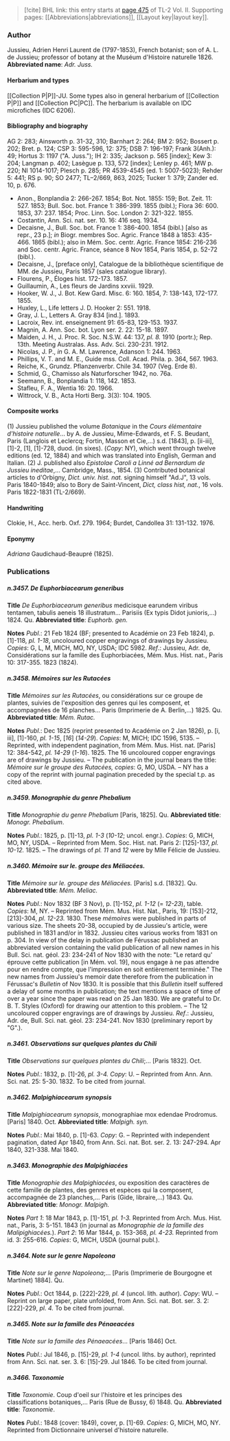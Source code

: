 > [!cite] BHL link: this entry starts at [page 475](https://www.biodiversitylibrary.org/page/33068717) of TL-2 Vol. II.
> Supporting pages: [[Abbreviations|abbreviations]], [[Layout key|layout key]].

### Author

Jussieu, Adrien Henri Laurent de (1797-1853), French botanist; son of A. L. de Jussieu; professor of botany at the Muséum d'Histoire naturelle 1826. 
**Abbreviated name**: *Adr. Juss.*

#### Herbarium and types

[[Collection P|P]]-JU. Some types also in general herbarium of [[Collection P|P]] and [[Collection PC|PC]]. The herbarium is available on IDC microfiches (IDC 6206).

#### Bibliography and biography

AG 2: 283; Ainsworth p. 31-32, 310; Barnhart 2: 264; BM 2: 952; Bossert p. 202; Bret. p. 124; CSP 3: 595-596, 12: 375; DSB 7: 196-197; Frank 3(Anh.): 49; Hortus 3: 1197 ("A. Juss."); IH 2: 335; Jackson p. 565 \[index\]; Kew 3: 204; Langman p. 402; Lasègue p. 133, 572 \[index\]; Lenley p. 461; MW p. 220; NI 1014-1017; Plesch p. 285; PR 4539-4545 (ed. 1: 5007-5023); Rehder 5: 441; RS p. 90; SO 2477; TL–2/669, 863, 2025; Tucker 1: 379; Zander ed. 10, p. 676.
- Anon., Bonplandia 2: 266-267. 1854; Bot. Not. 1855: 159; Bot. Zeit. 11: 527. 1853; Bull. Soc. bot. France 1: 386-399. 1855 (bibl.); Flora 36: 600. 1853, 37: 237. 1854; Proc. Linn. Soc. London 2: 321-322. 1855.
- Costantin, Ann. Sci. nat. ser. 10. 16: 416 seq. 1934.
- Decaisne, J., Bull. Soc. bot. France 1: 386-400. 1854 (bibl.) \[also as repr., 23 p.\]; *in* Biogr. membres Soc. Agric. France 1848 à 1853: 435-466. 1865 (bibl.); also in Mém. Soc. centr. Agric. France 1854: 216-236 and Soc. centr. Agric. France, séance 8 Nov 1854, Paris 1854, p. 52-72 (bibl.).
- Decaisne, J., \[preface only\], Catalogue de la bibliothèque scientifique de MM. de Jussieu, Paris 1857 (sales catalogue library).
- Flourens, P., Éloges hist. 172-173. 1857.
- Guillaumin, A., Les fleurs de Jardins xxviii. 1929.
- Hooker, W. J., J. Bot. Kew Gard. Misc. 6: 160. 1854, 7: 138-143, 172-177. 1855.
- Huxley, L., Life letters J. D. Hooker 2: 551. 1918.
- Gray, J. L., Letters A. Gray 834 \[ind.\]. 1893.
- Lacroix, Rev. int. enseignement 91: 65-83, 129-153. 1937.
- Magnin, A. Ann. Soc. bot. Lyon ser. 2. 22: 15-18. 1897.
- Maiden, J. H., J. Proc. R. Soc. N.S.W. 44: 137, *pl. 8.* 1910 (portr.); Rep. 13th. Meeting Australas. Ass. Adv. Sci. 230-231. 1912.
- Nicolas, J. P., *in* G. A. M. Lawrence, Adanson 1: 244. 1963.
- Phillips, V. T. and M. E., Guide mss. Coll. Acad. Phila. p. 364, 567. 1963.
- Reiche, K., Grundz. Pflanzenverbr. Chile 34. 1907 (Veg. Erde 8).
- Schmid, G., Chamisso als Naturforscher 1942, no. 76a.
- Seemann, B., Bonplandia 1: 118, 142. 1853.
- Stafleu, F. A., Wentia 16: 20. 1966.
- Wittrock, V. B., Acta Horti Berg. 3(3): 104. 1905.

#### Composite works

(1) Jussieu published the volume *Botanique* in the *Cours élémentaire d'histoire naturelle*... by A. de Jussieu, Mime-Edwards, et F. S. Beudant, Paris (Langlois et Leclercq; Fortin, Masson et Cie,...) s.d. \[1843\], p. \[ii-iii\], \[1\]-2, \[1\], \[1\]-728, duod. (in sixes). (*Copy*: NY), which went through twelve editions (ed. 12, 1884) and which was translated into English, German and Italian. (2) J. published also *Epistolae Caroli a Linné ad Bernardum de Jussieu ineditae*,... Cambridge, Mass., 1854.
(3) Contributed botanical articles to d'Orbigny, *Dict. univ. hist. nat.* signing himself "Ad.J", 13 vols. Paris 1840-1849; also to Bory de Saint-Vincent, *Dict, class hist, nat.*, 16 vols. Paris 1822-1831 (TL-2/669).

#### Handwriting

Clokie, H., Acc. herb. Oxf. 279. 1964; Burdet, Candollea 31: 131-132. 1976.

#### Eponymy

*Adriana* Gaudichaud-Beaupré (1825).

### Publications

##### n.3457. De Euphorbiacearum generibus

**Title**
*De Euphorbiacearum generibus* medicisque earundem viribus tentamen, tabulis aeneis 18 illustratum... Parisiis (Ex typis Didot junioris,...) 1824. Qu.
**Abbreviated title**: *Euphorb. gen.*

**Notes**
*Publ*.: 21 Feb 1824 (BF; presented to Académie on 23 Feb 1824), p. \[1\]-118, *pl. 1-18*, uncoloured copper engravings of drawings by Jussieu. *Copies*: G, L, M, MICH, MO, NY, USDA; IDC 5982.
*Ref*.: Jussieu, Adr. de, Considérations sur la famille des Euphorbiacées, Mém. Mus. Hist. nat., Paris 10: 317-355. 1823 (1824).

##### n.3458. Mémoires sur les Rutacées

**Title**
*Mémoires sur les Rutacées*, ou considérations sur ce groupe de plantes, suivies de l'exposition des genres qui les composent, et accompagnées de 16 planches... Paris (Imprimerie de A. Berlin,...) 1825. Qu.
**Abbreviated title**: *Mém. Rutac.*

**Notes**
*Publ*.: Dec 1825 (reprint presented to Académie on 2 Jan 1826), p. \[i, iii\], \[1\]-160, *pl. 1-15*, \[*16*\] (*14-29*). *Copies*: M, MICH; IDC 1596, 5135. – Reprinted, with independent pagination, from Mém. Mus. Hist. nat. \[Paris\] 12: 384-542, *pl. 14-29* (*1-16*). 1825. The 16 uncoloured copper engravings are of drawings by Jussieu. – The publication in the journal bears the title: *Mémoire sur le groupe des Rutacées, copies*: G, MO, USDA. – NY has a copy of the reprint with journal pagination preceded by the special t.p. as cited above.

##### n.3459. Monographie du genre Phebalium

**Title**
*Monographie du genre Phebalium* \[Paris, 1825\]. Qu.
**Abbreviated title**: *Monogr. Phebalium*.

**Notes**
*Publ*.: 1825, p. \[1\]-13, *pl. 1-3* (*10-12*; uncol. engr.). *Copies*: G, MICH, MO, NY, USDA. – Reprinted from Mem. Soc. Hist. nat. Paris 2: \[125\]-137, *pl. 10-12.* 1825. – The drawings of *pl. 11* and *12* were by Mlle Félicie de Jussieu.

##### n.3460. Mémoire sur le. groupe des Méliacées.

**Title**
*Mémoire sur le. groupe des Méliacées.* \[Paris\] s.d. \[1832\]. Qu.
**Abbreviated title**: *Mém. Meliac.*

**Notes**
*Publ*.: Nov 1832 (BF 3 Nov), p. \[1\]-152, *pl. 1-12* (= *12-23*), table. *Copies*: M, NY. – Reprinted from Mém. Mus. Hist. Nat., Paris, 19: \[153\]-212, \[213\]-304, *pl. 12-23.* 1830. These *mémoires* were published in parts of various size. The sheets 20-38, occupied by de Jussieu's article, were published in 1831 and/or in 1832. Jussieu cites various works from 1831 on p. 304. In view of the delay in publication de Férussac published an abbreviated version containing the valid publication of all new names in his Bull. Sci. nat. géol. 23: 234-241 of Nov 1830 with the note: "Le retard qu' éprouve cette publication \[in Mém. vol. 19\], nous engage à ne pas attendre pour en rendre compte, que l'impression en soit entièrement terminée." The new names from Jussieu's memoir date therefore from the publication in Férussac's *Bulletin* of Nov 1830. It is possible that this *Bulletin* itself suffered a delay of some months in publication; the text mentions a space of time of over a year since the paper was read on 25 Jan 1830. We are grateful to Dr. B. T. Styles (Oxford) for drawing our attention to this problem. – The 12 uncoloured copper engravings are of drawings by Jussieu.
*Ref*.: Jussieu, Adr. de, Bull. Sci. nat. géol. 23: 234-241. Nov 1830 (preliminary report by "G".).

##### n.3461. Observations sur quelques plantes du Chili

**Title**
*Observations sur quelques plantes du Chili*;... \[Paris 1832\]. Oct.

**Notes**
*Publ*.: 1832, p. \[1\]-26, *pl. 3-4. Copy*: U. – Reprinted from Ann. Ann. Sci. nat. 25: 5-30. 1832. To be cited from journal.

##### n.3462. Malpighiacearum synopsis

**Title**
*Malpighiacearum synopsis*, monographiae mox edendae Prodromus. \[Paris\] 1840. Oct.
**Abbreviated title**: *Malpigh. syn.*

**Notes**
*Publ*.: Mai 1840, p. \[1\]-63. *Copy*: G. – Reprinted with independent pagination, dated Apr 1840, from Ann. Sci. nat. Bot. ser. 2. 13: 247-294. Apr 1840, 321-338. Mai 1840.

##### n.3463. Monographie des Malpighiacées

**Title**
*Monographie des Malpighiacées*, ou exposition des caractères de cette famille de plantes, des genres et espèces qui la composent, accompagnée de 23 planches,... Paris (Gide, libraire,...) 1843. Qu.
**Abbreviated title**: *Monogr. Malpigh.*

**Notes**
*Part 1*: 18 Mar 1843, p. \[1\]-151, *pl. 1-3.* Reprinted from Arch. Mus. Hist. nat., Paris, 3: 5-151. 1843 (in journal as *Monographie de la famille des Malipighiacées.*).
*Part 2*: 16 Mar 1844, p. 153-368, *pl. 4-23.* Reprinted from id. 3: 255-616.
*Copies*: G, MICH, USDA (journal publ.).

##### n.3464. Note sur le genre Napoleona

**Title**
*Note sur le genre Napoleona*;... \[Paris (Imprimerie de Bourgogne et Martinet) 1884\]. Qu.

**Notes**
*Publ*.: Oct 1844, p. \[222\]-229, *pl. 4* (uncol. lith. author). *Copy*: WU. – Reprint on large paper, plate unfolded, from Ann. Sci. nat. Bot. ser. 3. 2: \[222\]-229, *pl. 4.* To be cited from journal.

##### n.3465. Note sur la famille des Pénaeacées

**Title**
*Note sur la famille des Pénaeacées*... \[Paris 1846\] Oct.

**Notes**
*Publ*.: Jul 1846, p. \[15\]-29, *pl. 1-4* (uncol. liths. by author), reprinted from Ann. Sci. nat. ser. 3. 6: \[15\]-29. Jul 1846. To be cited from journal.

##### n.3466. Taxonomie

**Title**
*Taxonomie*. Coup d'oeil sur l'histoire et les principes des classifications botaniques,... Paris (Rue de Bussy, 6) 1848. Qu.
**Abbreviated title**: *Taxonomie*.

**Notes**
*Publ*.: 1848 (cover: 1849), cover, p. \[1\]-69. *Copies*: G, MICH, MO, NY. Reprinted from Dictionnaire universel d'histoire naturelle.

